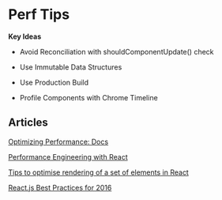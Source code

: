 # Perf Tips

**Key Ideas**

- Avoid Reconciliation with shouldComponentUpdate() check

- Use Immutable Data Structures

- Use Production Build

- Profile Components with Chrome Timeline

## Articles

[Optimizing Performance: Docs](https://facebook.github.io/react/docs/optimizing-performance.html)

[Performance Engineering with React](http://benchling.engineering/performance-engineering-with-react/)

[Tips to optimise rendering of a set of elements in React](https://blog.lavrton.com/how-to-optimise-rendering-of-a-set-of-elements-in-react-ad01f5b161ae)

[React.js Best Practices for 2016](https://blog.risingstack.com/react-js-best-practices-for-2016/)